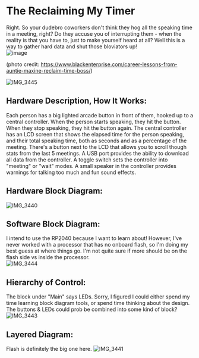 # The Reclaiming My Timer
Right.  So your dudebro coworkers don't think they hog all the speaking time in a meeting, right?  Do they accuse you of interrupting them - when the reality is that you have to, just to make yourself heard at all?  Well this is a way to gather hard data and shut those bloviators up!  
![image](https://user-images.githubusercontent.com/17057481/160228451-81c2605b-ef88-42a0-89b5-14e12caf9d74.png)

(photo credit: https://www.blackenterprise.com/career-lessons-from-auntie-maxine-reclaim-time-boss/)

![IMG_3445](https://user-images.githubusercontent.com/17057481/160228813-111d75ea-d181-49aa-bac9-9facd490a778.jpg)

## Hardware Description, How It Works:
Each person has a big lighted arcade button in front of them, hooked up to a central controller.  When the person starts speaking, they hit the button.  When they stop speaking, they hit the button again.  The central controller has an LCD screen that shows the elapsed time for the person speaking, and their total speaking time, both as seconds and as a percentage of the meeting.  There's a button next to the LCD that allows you to scroll though stats from the last 5 meetings.  A USB port provides the ability to download all data from the controller.  A toggle switch sets the controller into "meeting" or "wait" modes.  A small speaker in the controller provides warnings for talking too much and fun sound effects.

## Hardware Block Diagram:
![IMG_3440](https://user-images.githubusercontent.com/17057481/160228203-d0a9d2ab-5e11-4dc1-a349-b955231d0aa5.jpg)

## Software Block Diagram:
I intend to use the RP2040 because I want to learn about!  However, I've never worked with a processor that has no onboard flash, so I'm doing my best guess at where things go.  I'm not quite sure if more should be on the flash side vs inside the processor.  
![IMG_3444](https://user-images.githubusercontent.com/17057481/160228239-2e8dcb3e-644d-45e8-98a4-8ff2ddd1aa3b.jpg)

## Hierarchy of Control:
The block under "Main" says LEDs.  Sorry, I figured I could either spend my time learning block diagram tools, or spend time thinking about the design.  
The buttons & LEDs could prob be combined into some kind of block?
![IMG_3443](https://user-images.githubusercontent.com/17057481/160228310-fdd795b8-6fc1-40a2-85b6-5e5c1a4e6274.jpg)

## Layered Diagram:
Flash is definitely the big one here.
![IMG_3441](https://user-images.githubusercontent.com/17057481/160228378-3c4a4bf4-b6cc-40a5-8063-f457d63924f0.jpg)
